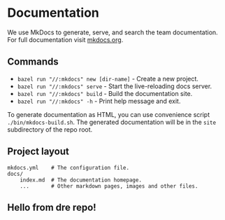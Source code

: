 
# Documentation

We use MkDocs to generate, serve, and search the team documentation.
For full documentation visit [mkdocs.org](https://www.mkdocs.org).

## Commands

* `bazel run "//:mkdocs" new [dir-name]` - Create a new project.
* `bazel run "//:mkdocs" serve` - Start the live-reloading docs server.
* `bazel run "//:mkdocs" build` - Build the documentation site.
* `bazel run "//:mkdocs" -h` - Print help message and exit.

To generate documentation as HTML, you can use convenience script `./bin/mkdocs-build.sh`. The generated documentation will be in the `site` subdirectory of the repo root.

## Project layout

    mkdocs.yml    # The configuration file.
    docs/
        index.md  # The documentation homepage.
        ...       # Other markdown pages, images and other files.

## Hello from dre repo!